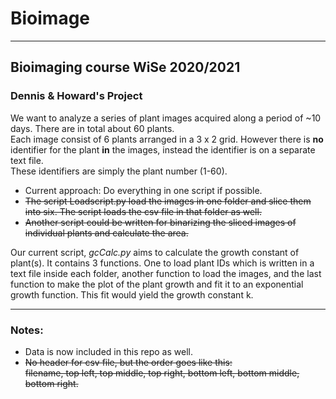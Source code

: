 # Bioimage

---

## Bioimaging course WiSe 2020/2021

### Dennis & Howard's Project  
We want to analyze a series of plant images acquired along a period of ~10 days. There are in total about  60 plants.  
Each image consist of 6 plants arranged in a 3 x 2 grid. However there is **no** identifier for the plant **in** the images, instead the identifier is on a separate text file.  
These identifiers are simply the plant number (1-60).

- Current approach: Do everything in one script if possible.
- ~~The script Loadscript.py load the images in one folder and slice them into six. The script loads the csv file in that folder as well.~~  
- ~~Another script could be written for binarizing the sliced images of individual plants and calculate the area.~~

Our current script, *gcCalc.py* aims to calculate the growth constant of plant(s). It contains 3 functions. One to load plant IDs which is written in a text file inside each folder, another function to load the images, and the last function to make the plot of the plant growth and fit it to an exponential growth function. This fit would yield the growth constant k. 

---

### Notes:
- Data is now included in this repo as well.
- ~~No header for csv file, but the order goes like this:~~  
~~filename, top left, top middle, top right, bottom left, bottom middle, bottom right.~~


